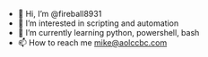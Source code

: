 - 👋 Hi, I’m @fireball8931
- 👀 I’m interested in scripting and automation
- 🌱 I’m currently learning python, powershell, bash
- 📫 How to reach me mike@aolccbc.com

<!---
fireball8931/fireball8931 is a ✨ special ✨ repository because its `README.md` (this file) appears on your GitHub profile.
You can click the Preview link to take a look at your changes.
--->
